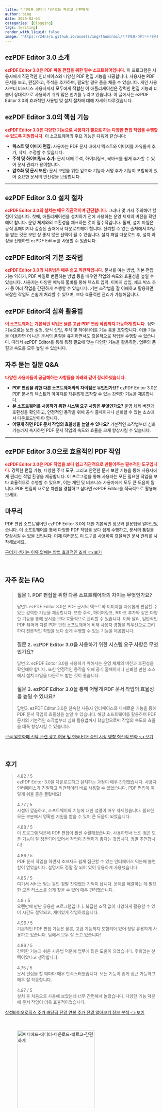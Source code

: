 ```yaml
---
title: 피디에프 에디터 다운로드 빠르고 간편하게
author: bing
date: 2025-02-03
categories: [Blogging]
tags: [writing]
render_with_liquid: false
image: 'https://24nara.github.io/assets/img/thumbnail/피디에프-에디터-다운로드-빠르고-간편하게.webp'
---
```



<h2 id='ezPDF_Editor_소개'>ezPDF Editor 3.0 소개</h2>

<p><b><span style="color: #ee2323;">ezPDF Editor 3.0은 PDF 파일 편집을 위한 필수 소프트웨어입니다.</span></b> 이 프로그램은 사용자에게 직관적인 인터페이스와 다양한 PDF 편집 기능을 제공합니다. 사용자는 PDF 문서를 보고, 편집하고, 주석을 추가하며, 필요할 경우 폼을 채울 수 있습니다. 개인 사용자부터 비즈니스 사용자까지 모두에게 적합한 이 애플리케이션은 강력한 편집 기능과 더불어 상대적으로 사용하기 쉬워 많은 인기를 누리고 있습니다. 이 글에서는 ezPDF Editor 3.0의 효과적인 사용법 및 설치 절차에 대해 자세히 다루겠습니다.</p>

<h2 id='ezPDF_Editor_기능'>ezPDF Editor 3.0의 핵심 기능</h2>

<p><b><span style="color: #ee2323;">ezPDF Editor 3.0은 다양한 기능으로 사용자가 필요로 하는 다양한 편집 작업을 수행할 수 있도록 지원합니다.</span></b> 이 소프트웨어의 주요 기능은 다음과 같습니다:</p>

<ul>
    <li><b>텍스트 및 이미지 편집:</b> 사용자는 PDF 문서 내에서 텍스트와 이미지를 자유롭게 추가, 삭제, 수정할 수 있습니다.</li>
    <li><b>주석 및 하이퍼링크 추가:</b> 문서 내에 주석, 하이퍼링크, 북마크를 쉽게 추가할 수 있어 문서 관리가 용이합니다.</li>
    <li><b>암호화 및 문서 보안:</b> 문서 보안을 위한 암호화 기능과 서명 추가 기능이 포함되어 있어 중요한 문서의 안전성을 보장합니다.</li>
</ul>

<hr />

<h2 id='설치_절차'>ezPDF Editor 3.0 설치 절차</h2>

<p><b><span style="color: #ee2323;">ezPDF Editor 3.0의 설치는 매우 직관적이며 간단합니다.</span></b> 그러나 몇 가지 주의해야 할 점이 있습니다. 첫째, 애플리케이션을 설치하기 전에 사용하는 운영 체제의 버전을 확인해야 합니다. 운영 체제와의 호환성을 체크하는 것이 필수적입니다. 둘째, 설치 파일은 공식 홈페이지나 검증된 출처에서 다운로드해야 합니다. 신뢰할 수 없는 출처에서 파일을 받는 것은 보안 상 좋지 않은 선택이 될 수 있습니다. 설치 파일 다운로드 후, 설치 과정을 진행하면 ezPDF Editor를 사용할 수 있습니다.</p>

<h2 id='기본_조작법'>ezPDF Editor의 기본 조작법</h2>

<p><b><span style="color: #ee2323;">ezPDF Editor 3.0의 사용법은 매우 쉽고 직관적입니다.</span></b> 문서를 여는 방법, 기본 편집 기능 익히기, PDF 파일로 변환하는 방법 등을 배우면 작업의 속도와 효율성을 높일 수 있습니다. 사용자는 다양한 메뉴와 툴바를 통해 텍스트 입력, 이미지 삽입, 체크 박스 추가 등 여러 작업을 간편하게 수행할 수 있습니다. 기본 조작법을 잘 이해하고 활용하면 복잡한 작업도 손쉽게 처리할 수 있으며, 보다 효율적인 관리가 가능해집니다.</p>

<h2 id='심화_활용법'>ezPDF Editor의 심화 활용법</h2>

<p><b><span style="color: #ee2323;">이 소프트웨어는 기본적인 작업은 물론 고급 PDF 편집 작업까지 가능하게 합니다.</span></b> 심화 기능으로는 보안 설정, 양식 삽입, 주석 및 하이라이트 기능 등을 포함합니다. 이들 기능을 이용하면 더 나은 문서의 품질을 유지하면서도 효율적으로 작업을 수행할 수 있습니다. 따라서 ezPDF Editor를 통해 특정 필요에 맞는 다양한 기능을 활용하면, 업무의 품질과 속도를 모두 높일 수 있습니다.</p>

<h2 id='자주_묻는_질문'>자주 묻는 질문 Q&A</h2>

<p><b><span style="color: #ee2323;">다양한 사용자들이 궁금해하는 사항들을 아래와 같이 정리하였습니다.</span></b></p>

<ul>
    <li><b>PDF 편집을 위한 다른 소프트웨어와의 차이점은 무엇인가요?</b> ezPDF Editor 3.0은 PDF 문서의 텍스트와 이미지를 자유롭게 조작할 수 있는 강력한 기능을 제공합니다.</li>
    <li><b>본 소프트웨어를 사용하기 위한 시스템 요구 사항은 무엇인가요?</b> 운영 체제 버전과 호환성을 확인하고, 안정적인 동작을 위해 공식 홈페이지나 신뢰할 수 있는 소스에서 다운로드받아야 합니다.</li>
    <li><b>어떻게 하면 PDF 문서 작업의 효율성을 높일 수 있나요?</b> 기본적인 조작법부터 심화 기능까지 숙지하면 PDF 문서 작업의 속도와 효율을 크게 향상시킬 수 있습니다.</li>
</ul>

<hr />

<h2 id='결론'>ezPDF Editor 3.0으로 효율적인 PDF 작업</h2>

<p><b><span style="color: #ee2323;">ezPDF Editor 3.0은 PDF 작업을 보다 쉽고 직관적으로 만들어주는 필수적인 도구입니다.</span></b> 강력한 편집 기능, 다양한 주석 도구, 그리고 안전한 문서 보안 기능을 통해 사용자에게 편리한 작업 환경을 제공합니다. 이 프로그램을 통해 사용자는 모든 필요한 작업을 보다 효율적으로 수행할 수 있으며, 이는 개인 및 비즈니스 사용자에게 모두 큰 도움이 됩니다. PDF 편집의 새로운 차원을 경험하고 싶다면 ezPDF Editor를 적극적으로 활용해보세요.</p>

<h2 id='마무리'>마무리</h2>

<p>PDF 편집 소프트웨어인 ezPDF Editor 3.0에 대한 기본적인 정보와 활용법을 알아보았습니다. 이 소프트웨어를 통해 다양한 PDF 작업을 보다 쉽게 수행하고, 문서의 품질을 향상시킬 수 있을 것입니다. 이제 여러분도 이 도구를 사용하여 효율적인 문서 관리를 시작해보세요.</p>


<p><a class="click-button" title="구더기 생기는 이유 없애는 방법 효과적인 조치" href="https://24nara.github.io/posts/%EA%B5%AC%EB%8D%94%EA%B8%B0-%EC%83%9D%EA%B8%B0%EB%8A%94-%EC%9D%B4%EC%9C%A0-%EC%97%86%EC%95%A0%EB%8A%94-%EB%B0%A9%EB%B2%95-%ED%9A%A8%EA%B3%BC%EC%A0%81%EC%9D%B8-%EC%A1%B0%EC%B9%98/" rel="dofollow">구더기 생기는 이유 없애는 방법 효과적인 조치 👈 보기</a></p><br>
<h2 id='자주_찾는_FAQ'>자주 찾는 FAQ</h2>
<div itemscope="" itemtype="https://schema.org/FAQPage"> 
<blockquote> 
<div itemscope="" itemprop="mainEntity" itemtype="https://schema.org/Question"> 
<h3 itemprop="name">질문 1. PDF 편집을 위한 다른 소프트웨어와의 차이는 무엇인가요?</h3> 
<div itemscope="" itemprop="acceptedAnswer" itemtype="https://schema.org/Answer"> 
<span itemprop="text"> 
<p>답변1. ezPDF Editor 3.0은 PDF 문서의 텍스트와 이미지를 자유롭게 편집할 수 있는 강력한 기능을 제공합니다. 또한 주석, 하이퍼링크, 북마크 추가와 같은 다양한 기능을 통해 문서를 보다 효율적으로 관리할 수 있습니다. 이와 달리, 일반적인 PDF 뷰어와 다른 PDF 편집 소프트웨어에 비해 사용자 경험을 최우선으로 고려하여 전문적인 작업을 보다 쉽게 수행할 수 있는 기능을 제공합니다.</p> 
</span> 
</div> 
</div> 

<div itemscope="" itemprop="mainEntity" itemtype="https://schema.org/Question"> 
<h3 itemprop="name">질문 2. ezPDF Editor 3.0을 사용하기 위한 시스템 요구 사항은 무엇인가요?</h3> 
<div itemscope="" itemprop="acceptedAnswer" itemtype="https://schema.org/Answer"> 
<span itemprop="text"> 
<p>답변 2. ezPDF Editor 3.0을 사용하기 위해서는 운영 체제의 버전과 호환성을 확인해야 합니다. 또한 안정적인 동작을 위해 공식 홈페이지나 신뢰할 만한 소스에서 설치 파일을 다운로드 받는 것이 좋습니다.</p> 
</span> 
</div> 
</div> 

<div itemscope="" itemprop="mainEntity" itemtype="https://schema.org/Question"> 
<h3 itemprop="name">질문 3. ezPDF Editor 3.0을 통해 어떻게 PDF 문서 작업의 효율성을 높일 수 있나요?</h3> 
<div itemscope="" itemprop="acceptedAnswer" itemtype="https://schema.org/Answer"> 
<span itemprop="text"> 
<p>답변3. ezPDF Editor 3.0은 친숙한 사용자 인터페이스와 다채로운 기능을 통해 PDF 문서 작업의 효율성을 높일 수 있습니다. 해당 소프트웨어를 활용하여 PDF 문서의 기본적인 조작법부터 심화 활용법까지 학습함으로써 작업의 속도와 효율을 대폭 향상시킬 수 있습니다.</p> 
</span> 
</div> 
</div> 
</blockquote> 
</div>
<p><a class="click-button" title="구글 암호화폐 신탁 관련 광고 허용 및 현물 ETF 승인 시장 영향 혁신적 변화" href="https://24nara.github.io/posts/%EA%B5%AC%EA%B8%80-%EC%95%94%ED%98%B8%ED%99%94%ED%8F%90-%EC%8B%A0%ED%83%81-%EA%B4%80%EB%A0%A8-%EA%B4%91%EA%B3%A0-%ED%97%88%EC%9A%A9-%EB%B0%8F-%ED%98%84%EB%AC%BC-ETF-%EC%8A%B9%EC%9D%B8-%EC%8B%9C%EC%9E%A5-%EC%98%81%ED%96%A5-%ED%98%81%EC%8B%A0%EC%A0%81-%EB%B3%80%ED%99%94/" rel="dofollow">구글 암호화폐 신탁 관련 광고 허용 및 현물 ETF 승인 시장 영향 혁신적 변화 👈 보기</a></p><br>
<h2 id='후기'>후기</h2>
<div itemscope itemtype="https://schema.org/Product">
  <blockquote>
  <div itemprop="review" itemscope itemtype="https://schema.org/Review">
      <div itemprop="reviewRating" itemscope itemtype="https://schema.org/Rating"> <span itemprop="ratingValue">4.82</span> / <span itemprop="bestRating">5</span> </div>
      <span itemprop="reviewBody">ezPDF Editor 3.0을 다운로드하고 설치하는 과정이 매우 간편했습니다. 사용자 인터페이스가 친절하고 직관적이라 바로 사용할 수 있었습니다. PDF 편집이 이렇게 쉬울 줄은 몰랐네요!</span>
  </div>
  <br>
  <div itemprop="review" itemscope itemtype="https://schema.org/Review">
      <div itemprop="reviewRating" itemscope itemtype="https://schema.org/Rating"> <span itemprop="ratingValue">4.77</span> / <span itemprop="bestRating">5</span> </div>
      <span itemprop="reviewBody">시설이 깔끔하고, 소프트웨어의 기능에 대한 설명이 매우 자세했습니다. 필요한 모든 부분에서 명확한 지원을 받을 수 있어 큰 도움이 되었습니다.</span>
  </div>
  <br>
  <div itemprop="review" itemscope itemtype="https://schema.org/Review">
      <div itemprop="reviewRating" itemscope itemtype="https://schema.org/Rating"> <span itemprop="ratingValue">4.88</span> / <span itemprop="bestRating">5</span> </div>
      <span itemprop="reviewBody">이 프로그램 덕분에 PDF 편집이 훨씬 수월해졌습니다. 사용하면서 느낀 점은 모든 기능이 잘 정돈되어 있어서 작업이 진행하기 좋다는 것입니다. 정말 추천합니다!</span>
  </div>
  <br>
  <div itemprop="review" itemscope itemtype="https://schema.org/Review">
      <div itemprop="reviewRating" itemscope itemtype="https://schema.org/Rating"> <span itemprop="ratingValue">4.86</span> / <span itemprop="bestRating">5</span> </div>
      <span itemprop="reviewBody">PDF 문서 작업을 하면서 초보자도 쉽게 접근할 수 있는 인터페이스 덕분에 불편함이 없었습니다. 설명서도 정말 잘 되어 있어 유용하게 사용했습니다.</span>
  </div>
  <br>
  <div itemprop="review" itemscope itemtype="https://schema.org/Review">
      <div itemprop="reviewRating" itemscope itemtype="https://schema.org/Rating"> <span itemprop="ratingValue">4.85</span> / <span itemprop="bestRating">5</span> </div>
      <span itemprop="reviewBody">여기서 서비스 받는 동안 정말 친절했던 기억이 납니다. 문제를 해결하는 데 필요한 모든 리소스를 쉽게 찾을 수 있어 매우 편리했습니다.</span>
  </div>
  <br>
  <div itemprop="review" itemscope itemtype="https://schema.org/Review">
      <div itemprop="reviewRating" itemscope itemtype="https://schema.org/Rating"> <span itemprop="ratingValue">4.9</span> / <span itemprop="bestRating">5</span> </div>
      <span itemprop="reviewBody">오랜만에 만난 유용한 프로그램입니다. 복잡한 조작 없이 다양하게 활용할 수 있어 시간도 절약되고, 재미있게 작업하였습니다.</span>
  </div>
  <br>
  <div itemprop="review" itemscope itemtype="https://schema.org/Review">
      <div itemprop="reviewRating" itemscope itemtype="https://schema.org/Rating"> <span itemprop="ratingValue">4.96</span> / <span itemprop="bestRating">5</span> </div>
      <span itemprop="reviewBody">기본적인 PDF 편집 기능은 물론, 고급 기능까지 포함되어 있어 정말 유용하게 사용하고 있습니다. 팀에서 모두 잘 쓰고 있습니다!</span>
  </div>
  <br>
  <div itemprop="review" itemscope itemtype="https://schema.org/Review">
      <div itemprop="reviewRating" itemscope itemtype="https://schema.org/Rating"> <span itemprop="ratingValue">4.86</span> / <span itemprop="bestRating">5</span> </div>
      <span itemprop="reviewBody">강력한 기능과 쉬운 사용법 덕분에 업무에 많은 도움이 되었습니다. 후회없는 선택이었다고 생각합니다.</span>
  </div>
  <br>
  <div itemprop="review" itemscope itemtype="https://schema.org/Review">
      <div itemprop="reviewRating" itemscope itemtype="https://schema.org/Rating"> <span itemprop="ratingValue">4.75</span> / <span itemprop="bestRating">5</span> </div>
      <span itemprop="reviewBody">문서 편집을 할 때마다 매우 만족스러웠습니다. 모든 기능이 쉽게 접근 가능하고 매우 잘 작동합니다.</span>
  </div>
  <br>
  <div itemprop="review" itemscope itemtype="https://schema.org/Review">
      <div itemprop="reviewRating" itemscope itemtype="https://schema.org/Rating"> <span itemprop="ratingValue">4.97</span> / <span itemprop="bestRating">5</span> </div>
      <span itemprop="reviewBody">설치 후 처음으로 사용해 보았는데 너무 간편해서 놀랐습니다. 다양한 기능 덕분에 문서 작업이 더욱 효율적이었습니다.</span>
  </div>
  </blockquote>
</div>
<p><a class="click-button" title="삼성바이오로직스 주가 배당금 전망 연봉 주가 전망 알아보기 정보 분석" href="https://24nara.github.io/posts/%EC%82%BC%EC%84%B1%EB%B0%94%EC%9D%B4%EC%98%A4%EB%A1%9C%EC%A7%81%EC%8A%A4-%EC%A3%BC%EA%B0%80-%EB%B0%B0%EB%8B%B9%EA%B8%88-%EC%A0%84%EB%A7%9D-%EC%97%B0%EB%B4%89-%EC%A3%BC%EA%B0%80-%EC%A0%84%EB%A7%9D-%EC%95%8C%EC%95%84%EB%B3%B4%EA%B8%B0-%EC%A0%95%EB%B3%B4-%EB%B6%84%EC%84%9D/" rel="dofollow">삼성바이오로직스 주가 배당금 전망 연봉 주가 전망 알아보기 정보 분석 👈 보기</a></p><br>
<figure class="image"><img src="https://24nara.github.io/assets/img/thumbnail/피디에프-에디터-다운로드-빠르고-간편하게.webp" alt="피디에프-에디터-다운로드-빠르고-간편하게" width="256" height="256"></figure>